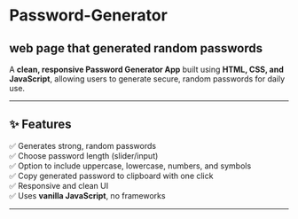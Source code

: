 # Password-Generator
web page that generated random passwords
---
A **clean, responsive Password Generator App** built using **HTML, CSS, and JavaScript**, allowing users to generate secure, random passwords for daily use.

---

## ✨ Features

✅ Generates strong, random passwords  
✅ Choose password length (slider/input)  
✅ Option to include uppercase, lowercase, numbers, and symbols  
✅ Copy generated password to clipboard with one click  
✅ Responsive and clean UI  
✅ Uses **vanilla JavaScript**, no frameworks

---
